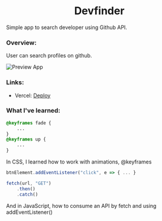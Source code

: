 <center><h1>Devfinder</h1></center>

<p>Simple app to search developer using Github API.</p>

### Overview:
<p>User can search profiles on github.
</p>

![Preview App](https://i.imgur.com/y5d2FvS.png)

### Links:
- Vercel: [Deploy](https://devfinder-felipe-souza17.vercel.app/)

### What I've learned:
```css
@keyframes fade {
    ...
}
@keyframes up {
    ...
}
```
<p>In CSS, I learned how to work with animations, @keyframes</p>

```js
btnElement.addEventListener("click", e => { ... }

fetch(url, "GET")
    .then()
    .catch()
```
<p>And in JavaScript, how to consume an API by fetch and using addEventListener()</p>
